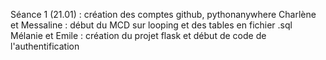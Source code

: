 Séance 1 (21.01) :
  création des comptes github, pythonanywhere
  Charlène et Messaline : début du MCD sur looping et des tables en fichier .sql
  Mélanie et Emile : création du projet flask et début de code de l'authentification
  
